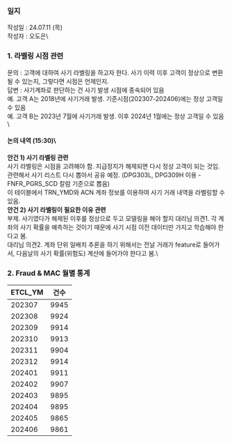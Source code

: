 ### 일지

작성일 : 24.07.11 (목)\
작성자 : 오도은\


### 1. 라벨링 시점 관련

문의 : 고객에 대하여 사기 라벨링을 하고자 한다. 사기 이력 이후 고객이 정상으로 변환될 수 있는지, 그렇다면 시점은 언제인지.\
답변 : 사기계좌로 판단하는 건 사기 발생 시점에 종속되어 있음\
예. 고객 A는 2018년에 사기거래 발생. 기준시점(202307-202406)에는 정상 고객일 수 있음\
예. 고객 B는 2023년 7월에 사기거래 발생. 이후 2024년 1월에는 정상 고객일 수 있음\

#### 논의 내역 (15:30)\
**안건 1) 사기 라벨링 관련**\
사기 라벨링은 시점을 고려해야 함. 지급정지가 해제되면 다시 정상 고객이 되는 것임.\
관련해서 사기 리스트 다시 뽑아서 공유 예정. (DPG303L, DPG309H 이용 - FNFR_PGRS_SCD 칼럼 기준으로 뽑음)\
이 테이블에서 TRN_YMD와 ACN 계좌 정보를 이용하여 사기 거래 내역을 라벨링할 수 있음.\
**안건 2) 사기 라벨링이 필요한 이유 관련**\
부제. 사기였다가 해제된 이후를 정상으로 두고 모델링을 해야 할지
대리님 의견1. 각 계좌의 사기 확률을 예측하는 것이기 때문에 사기 시점 이전 데이터만 가지고 학습해야 한다고 봄.\
대리님 의견2. 계좌 단위 일배치 추론을 하기 위해서는 전날 거래가 feature로 들어가서, 다음날의 사기 확률(위험도) 계산에 들어가야 한다고 봄.\



### 2. Fraud & MAC 월별 통계

| ETCL_YM | 건수 |
|---------|------|
| 202307  | 9945 |
| 202308  | 9924 |
| 202309  | 9914 |
| 202310  | 9913 |
| 202311  | 9904 |
| 202312  | 9914 |
| 202401  | 9911 |
| 202402  | 9907 |
| 202403  | 9895 |
| 202404  | 9895 |
| 202405  | 9865 |
| 202406  | 9861 |
